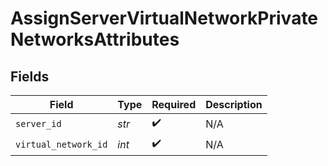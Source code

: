 # AssignServerVirtualNetworkPrivateNetworksAttributes


## Fields

| Field                | Type                 | Required             | Description          |
| -------------------- | -------------------- | -------------------- | -------------------- |
| `server_id`          | *str*                | :heavy_check_mark:   | N/A                  |
| `virtual_network_id` | *int*                | :heavy_check_mark:   | N/A                  |